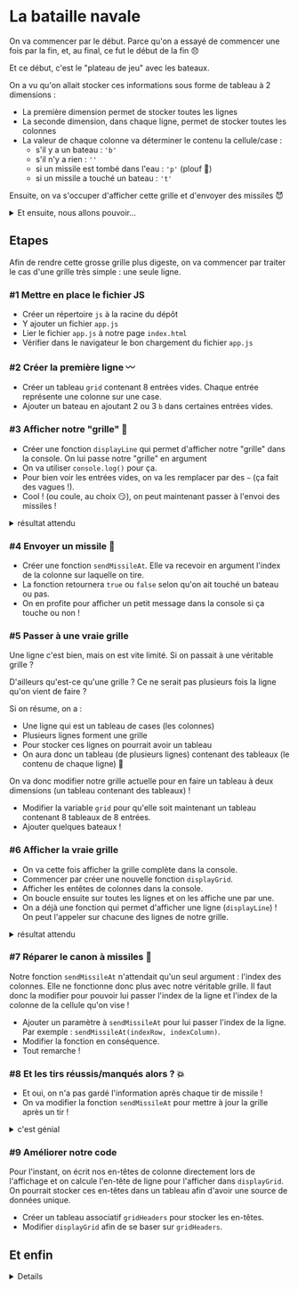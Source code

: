# La bataille navale

On va commencer par le début. Parce qu'on a essayé de commencer une fois par la fin, et, au final, ce fut le début de la fin :disappointed:

Et ce début, c'est le "plateau de jeu" avec les bateaux.  

On a vu qu'on allait stocker ces informations sous forme de tableau à 2 dimensions :

- La première dimension permet de stocker toutes les lignes
- La seconde dimension, dans chaque ligne, permet de stocker toutes les colonnes
- La valeur de chaque colonne va déterminer le contenu la cellule/case :
  - s'il y a un bateau : `'b'`
  - s'il n'y a rien : `''`
  - si un missile est tombé dans l'eau : `'p'` (plouf :grimacing:)
  - si un missile a touché un bateau : `'t'`

Ensuite, on va s'occuper d'afficher cette grille et d'envoyer des missiles :smiling_imp:

<details><summary>Et ensuite, nous allons pouvoir...</summary>

![conquérir le monde !](https://media.giphy.com/media/13tCsW5QkpRMXe/giphy.gif)

</details>

## Etapes

Afin de rendre cette grosse grille plus digeste, on va commencer par traiter le cas d'une grille très simple : une seule ligne.

### #1 Mettre en place le fichier JS

- Créer un répertoire `js` à la racine du dépôt
- Y ajouter un fichier `app.js`
- Lier le fichier `app.js` à notre page `index.html`
- Vérifier dans le navigateur le bon chargement du fichier `app.js`

### #2 Créer la première ligne :wavy_dash:

- Créer un tableau `grid` contenant 8 entrées vides. Chaque entrée représente une colonne sur une case.
- Ajouter un bateau en ajoutant 2 ou 3 `b` dans certaines entrées vides.

### #3 Afficher notre "grille" :page_facing_up:

- Créer une fonction `displayLine` qui permet d'afficher notre "grille" dans la console. On lui passe notre "grille" en argument
- On va utiliser `console.log()` pour ça. 
- Pour bien voir les entrées vides, on va les remplacer par des `~` (ça fait des vagues !).
- Cool ! (ou coule, au choix :smirk:), on peut maintenant passer à l'envoi des missiles !

<details><summary>résultat attendu</summary>

![une ligne](https://user-images.githubusercontent.com/43950280/106279639-05840f80-623d-11eb-87bd-39400a7b4e16.png)

</details>

### #4 Envoyer un missile :rocket:

- Créer une fonction `sendMissileAt`. Elle va recevoir en argument l'index de la colonne sur laquelle on tire.
- La fonction retournera `true` ou `false` selon qu'on ait touché un bateau ou pas.
- On en profite pour afficher un petit message dans la console si ça touche ou non !

### #5 Passer à une vraie grille

Une ligne c'est bien, mais on est vite limité. Si on passait à une véritable grille ?

D'ailleurs qu'est-ce qu'une grille ? Ce ne serait pas plusieurs fois la ligne qu'on vient de faire ?

Si on résume, on a : 
- Une ligne qui est un tableau de cases (les colonnes)
- Plusieurs lignes forment une grille
- Pour stocker ces lignes on pourrait avoir un tableau
- On aura donc un tableau (de plusieurs lignes) contenant des tableaux (le contenu de chaque ligne) :exploding_head:

On va donc modifier notre grille actuelle pour en faire un tableau à deux dimensions (un tableau contenant des tableaux) !

- Modifier la variable `grid` pour qu'elle soit maintenant un tableau contenant 8 tableaux de 8 entrées.
- Ajouter quelques bateaux !

### #6 Afficher la vraie grille

- On va cette fois afficher la grille complète dans la console. 
- Commencer par créer une nouvelle fonction `displayGrid`.
- Afficher les entêtes de colonnes dans la console. 
- On boucle ensuite sur toutes les lignes et on les affiche une par une.
- On a déjà une fonction qui permet d'afficher une ligne (`displayLine`) ! On peut l'appeler sur chacune des lignes de notre grille.

<details><summary>résultat attendu</summary>

![](https://user-images.githubusercontent.com/35060565/91989122-69f37f00-ed30-11ea-9ae4-29c60600fcc3.png)

</details>

### #7 Réparer le canon à missiles :rocket:

Notre fonction `sendMissileAt` n'attendait qu'un seul argument : l'index des colonnes. Elle ne fonctionne donc plus avec notre véritable grille. 
Il faut donc la modifier pour pouvoir lui passer l'index de la ligne et l'index de la colonne de la cellule qu'on vise !

- Ajouter un paramètre à `sendMissileAt` pour lui passer l'index de la ligne. Par exemple : `sendMissileAt(indexRow, indexColumn)`.
- Modifier la fonction en conséquence.
- Tout remarche !


### #8 Et les tirs réussis/manqués alors ? :boom:

- Et oui, on n'a pas gardé l'information après chaque tir de missile !
- On va modifier la fonction `sendMissileAt` pour mettre à jour la grille après un tir !

<details><summary>c'est génial</summary>

![](https://media.giphy.com/media/hfYnqeqVeO4pO/giphy.gif)

</details>

### #9 Améliorer notre code

Pour l'instant, on écrit nos en-têtes de colonne directement lors de l'affichage et on calcule l'en-tête de ligne pour l'afficher dans `displayGrid`. On pourrait stocker ces en-têtes dans un tableau afin d'avoir une source de données unique. 

- Créer un tableau associatif `gridHeaders` pour stocker les en-têtes.
- Modifier `displayGrid` afin de se baser sur `gridHeaders`.

## Et enfin

<details>

![](https://media.giphy.com/media/l4JySAWfMaY7w88sU/giphy.gif)

![](https://media.giphy.com/media/YGJBp5EgyVP9K/giphy.gif)

</details>

